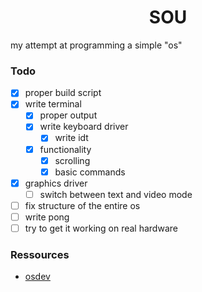 <div align="center">
    <h1>
      SOU
    </h1>
</div>

my attempt at programming a simple "os"

### Todo

- [x] proper build script
- [x] write terminal
  - [x] proper output
  - [x] write keyboard driver
    - [x] write idt
  - [x] functionality
    - [x] scrolling
    - [x] basic commands
- [x] graphics driver
  - [ ] switch between text and video mode
- [ ] fix structure of the entire os
- [ ] write pong
- [ ] try to get it working on real hardware

### Ressources

- [osdev](https://wiki.osdev.org/Expanded_Main_Page)
